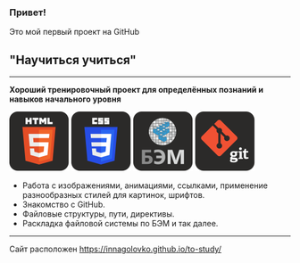 ### Привет!
Это мой первый проект на GitHub
## **"Научиться учиться"**
________________________________________________

**Хороший тренировочный проект для определённых познаний и навыков начального уровня**

[![HTML](https://raw.githubusercontent.com/innagolovko/innagolovko/2ffcf84a9b8adb1876e29a661e289928b14f073a/images/HTML.svg)](https://developer.mozilla.org/ru/docs/Learn/Getting_started_with_the_web/HTML_basics)
[![CSS](https://raw.githubusercontent.com/innagolovko/innagolovko/2ffcf84a9b8adb1876e29a661e289928b14f073a/images/CSS.svg)](https://developer.mozilla.org/ru/docs/Learn/Getting_started_with_the_web/CSS_basics)
[![БЭМ](https://raw.githubusercontent.com/innagolovko/innagolovko/e8eccd01b7ed3321b0dac4c7b18c9a4254d274ef/images/%D0%91%D0%AD%D0%9C.svg)](https://ru.bem.info/)
[![Git](https://raw.githubusercontent.com/innagolovko/innagolovko/2ffcf84a9b8adb1876e29a661e289928b14f073a/images/Git.svg)](https://git-scm.com/)

* Работа с изображениями, анимациями, ссылками, применение разнообразных стилей для картинок, шрифтов.
* Знакомство с GitHub.
* Файловые структуры, пути, директивы.
* Раскладка файловой системы по БЭМ и так далее.
________________________________________________

Сайт расположен https://innagolovko.github.io/to-study/
